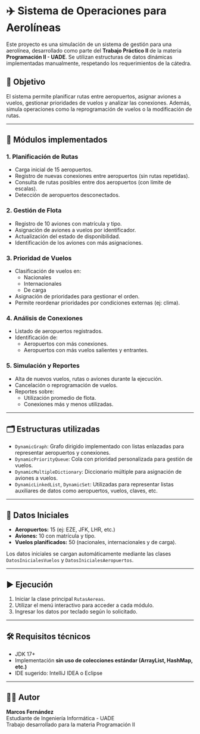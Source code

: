 # ✈️ Sistema de Operaciones para Aerolíneas

Este proyecto es una simulación de un sistema de gestión para una aerolínea, desarrollado como parte del **Trabajo Práctico II** de la materia **Programación II - UADE**. Se utilizan estructuras de datos dinámicas implementadas manualmente, respetando los requerimientos de la cátedra.

## 📌 Objetivo

El sistema permite planificar rutas entre aeropuertos, asignar aviones a vuelos, gestionar prioridades de vuelos y analizar las conexiones. Además, simula operaciones como la reprogramación de vuelos o la modificación de rutas.

---

## 🧩 Módulos implementados

### 1. **Planificación de Rutas**
- Carga inicial de 15 aeropuertos.
- Registro de nuevas conexiones entre aeropuertos (sin rutas repetidas).
- Consulta de rutas posibles entre dos aeropuertos (con límite de escalas).
- Detección de aeropuertos desconectados.

### 2. **Gestión de Flota**
- Registro de 10 aviones con matrícula y tipo.
- Asignación de aviones a vuelos por identificador.
- Actualización del estado de disponibilidad.
- Identificación de los aviones con más asignaciones.

### 3. **Prioridad de Vuelos**
- Clasificación de vuelos en:
    - Nacionales
    - Internacionales
    - De carga
- Asignación de prioridades para gestionar el orden.
- Permite reordenar prioridades por condiciones externas (ej: clima).

### 4. **Análisis de Conexiones**
- Listado de aeropuertos registrados.
- Identificación de:
    - Aeropuertos con más conexiones.
    - Aeropuertos con más vuelos salientes y entrantes.

### 5. **Simulación y Reportes**
- Alta de nuevos vuelos, rutas o aviones durante la ejecución.
- Cancelación o reprogramación de vuelos.
- Reportes sobre:
    - Utilización promedio de flota.
    - Conexiones más y menos utilizadas.

---

## 🗂️ Estructuras utilizadas

- `DynamicGraph`: Grafo dirigido implementado con listas enlazadas para representar aeropuertos y conexiones.
- `DynamicPriorityQueue`: Cola con prioridad personalizada para gestión de vuelos.
- `DynamicMultipleDictionary`: Diccionario múltiple para asignación de aviones a vuelos.
- `DynamicLinkedList`, `DynamicSet`: Utilizadas para representar listas auxiliares de datos como aeropuertos, vuelos, claves, etc.

---

## 🧪 Datos Iniciales

- **Aeropuertos:** 15 (ej: EZE, JFK, LHR, etc.)
- **Aviones:** 10 con matrícula y tipo.
- **Vuelos planificados:** 50 (nacionales, internacionales y de carga).

Los datos iniciales se cargan automáticamente mediante las clases `DatosInicialesVuelos` y `DatosInicialesAeropuertos`.

---

## ▶️ Ejecución

1. Iniciar la clase principal `RutasAereas`.
2. Utilizar el menú interactivo para acceder a cada módulo.
3. Ingresar los datos por teclado según lo solicitado.

---

## 🛠️ Requisitos técnicos

- JDK 17+
- Implementación **sin uso de colecciones estándar (ArrayList, HashMap, etc.)**
- IDE sugerido: IntelliJ IDEA o Eclipse

---

## 👨‍💻 Autor

**Marcos Fernández**  
Estudiante de Ingeniería Informática - UADE  
Trabajo desarrollado para la materia Programación II

